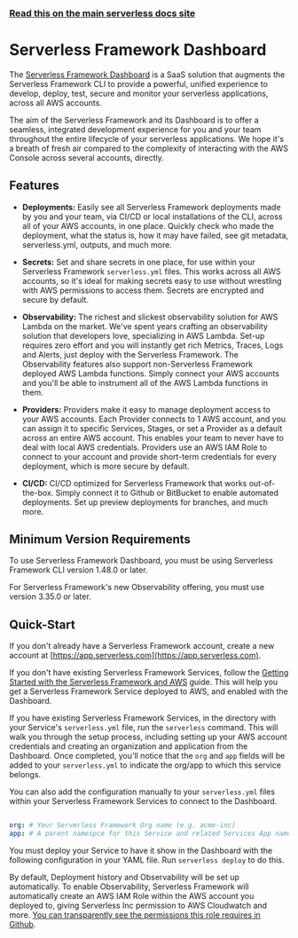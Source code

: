 <!--
title: Serverless Framework Dashboard
menuText: Setup & Overview
menuOrder: 1
description: An overview and set-up guide for Serverless Framework Dashboard
layout: Doc
-->

<!-- DOCS-SITE-LINK:START automatically generated  -->

### [Read this on the main serverless docs site](https://www.serverless.com/framework/docs/guides/dashboard/)

<!-- DOCS-SITE-LINK:END -->

# Serverless Framework Dashboard

The [Serverless Framework Dashboard](https://app.serverless.com/) is a SaaS solution that augments the Serverless Framework CLI to provide a powerful, unified experience to develop, deploy, test, secure and monitor your serverless applications, across all AWS accounts.

The aim of the Serverless Framework and its Dashboard is to offer a seamless, integrated development experience for you and your team throughout the entire lifecycle of your serverless applications. We hope it's a breath of fresh air compared to the complexity of interacting with the AWS Console across several accounts, directly.

## Features

- **Deployments:** Easily see all Serverless Framework deployments made by you and your team, via CI/CD or local installations of the CLI, across all of your AWS accounts, in one place. Quickly check who made the deployment, what the status is, how it may have failed, see git metadata, serverless.yml, outputs, and much more.

- **Secrets:** Set and share secrets in one place, for use within your Serverless Framework `serverless.yml` files. This works across all AWS accounts, so it's ideal for making secrets easy to use without wrestling with AWS permissions to access them. Secrets are encrypted and secure by default.

- **Observability:** The richest and slickest observability solution for AWS Lambda on the market. We've spent years crafting an observability solution that developers love, specializing in AWS Lambda. Set-up requires zero effort and you will instantly get rich Metrics, Traces, Logs and Alerts, just deploy with the Serverless Framework. The Observability features also support non-Serverless Framework deployed AWS Lambda functions. Simply connect your AWS accounts and you'll be able to instrument all of the AWS Lambda functions in them.

- **Providers:** Providers make it easy to manage deployment access to your AWS accounts. Each Provider connects to 1 AWS account, and you can assign it to specific Services, Stages, or set a Provider as a default across an entire AWS account. This enables your team to never have to deal with local AWS credentials. Providers use an AWS IAM Role to connect to your account and provide short-term credentials for every deployment, which is more secure by default.

- **CI/CD:** CI/CD optimized for Serverless Framework that works out-of-the-box. Simply connect it to Github or BitBucket to enable automated deployments. Set up preview deployments for branches, and much more.

## Minimum Version Requirements

To use Serverless Framework Dashboard, you must be using Serverless Framework CLI version 1.48.0 or later.

For Serverless Framework's new Observability offering, you must use version 3.35.0 or later.

## Quick-Start

If you don't already have a Serverless Framework account, create a new account at [https://app.serverless.com](https://app.serverless.com).

If you don't have existing Serverless Framework Services, follow the [Getting Started with the Serverless Framework and AWS](/framework/docs/getting-started/) guide. This will help you get a Serverless Framework Service deployed to AWS, and enabled with the Dashboard.

If you have existing Serverless Framework Services, in the directory with your Service's `serverless.yml` file, run the `serverless` command. This will walk you through the setup process, including setting up your AWS account credentials and creating an organization and application from the Dashboard. Once completed, you'll notice that the `org` and `app` fields will be added to your `serverless.yml` to indicate the org/app to which this service belongs.

You can also add the configuration manually to your `serverless.yml` files within your Serverless Framework Services to connect to the Dashboard.

```YAML

org: # Your Serverless Framework Org name (e.g. acme-inc)
app: # A parent namespce for this Service and related Services App name (e.g. mobile-app), to improve Serverless Framework Dashboard organization

```

You must deploy your Service to have it show in the Dashboard with the following configuration in your YAML file. Run `serverless deploy` to do this.

By default, Deployment history and Observability will be set up automatically. To enable Observability, Serverless Framework will automatically create an AWS IAM Role within the AWS account you deployed to, giving Serverless Inc permission to AWS Cloudwatch and more. [You can transparently see the permissions this role requires in Github](https://github.com/serverless/console/blob/main/instrumentation/aws/iam-role-cfn-template.yaml).
